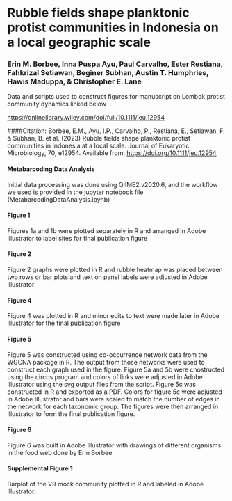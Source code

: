
# Rubble fields shape planktonic protist communities in Indonesia on a local geographic scale
### Erin M. Borbee, Inna Puspa Ayu, Paul Carvalho, Ester Restiana, Fahkrizal Setiawan, Beginer Subhan, Austin T. Humphries, Hawis Maduppa, & Christopher E. Lane

Data and scripts used to construct figures for manuscript on Lombok protist community dynamics linked below

https://onlinelibrary.wiley.com/doi/full/10.1111/jeu.12954

####Citation:
Borbee, E.M., Ayu, I.P., Carvalho, P., Restiana, E., Setiawan, F. & Subhan, B. et al. (2023) Rubble fields shape planktonic protist communities in Indonesia at a local scale. Journal of Eukaryotic Microbiology, 70, e12954. Available from: https://doi.org/10.1111/jeu.12954

#### Metabarcoding Data Analysis
Initial data processing was done using QIIME2 v2020.6, and the workflow we used is provided in the jupyter notebook file (MetabarcodingDataAnalysis.ipynb)

#### Figure 1
Figures 1a and 1b were plotted separately in R and arranged in Adobe Illustrator to label sites for final publication figure

#### Figure 2
Figure 2 graphs were plotted in R and rubble heatmap was placed between two rows or bar plots and text on panel labels were adjusted in Adobe Illustrator

#### Figure 4
Figure 4 was plotted in R and minor edits to text were made later in Adobe Illustrator for the final publication figure

#### Figure 5
Figure 5 was constructed using co-occurrence network data from the WGCNA package in R. The output from those networks were used to construct each graph used in the figure. Figure 5a and 5b were cnostructed using the circos program and colors of links were adjusted in Adobe Illustrator using the svg output files from the script. Figure 5c was constructed in R and exported as a PDF. Colors for figure 5c were adjusted in Adobe Illustrator and bars were scaled to match the number of edges in the network for each taxonomic group. The figures were then arranged in Illustrator to form the final publication figure.

#### Figure 6
Figure 6 was built in Adobe Illustrator with drawings of different organisms in the food web done by Erin Borbee

#### Supplemental Figure 1
Barplot of the V9 mock community plotted in R and labeled in Adobe Illustrator.
